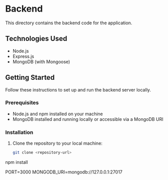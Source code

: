 # Backend

This directory contains the backend code for the application.

## Technologies Used

- Node.js
- Express.js
- MongoDB (with Mongoose)

## Getting Started

Follow these instructions to set up and run the backend server locally.

### Prerequisites

- Node.js and npm installed on your machine
- MongoDB installed and running locally or accessible via a MongoDB URI

### Installation

1. Clone the repository to your local machine:

   ```bash
   git clone <repository-url>


npm install

PORT=3000 
MONGODB_URI=mongodb://127.0.0.1:27017
